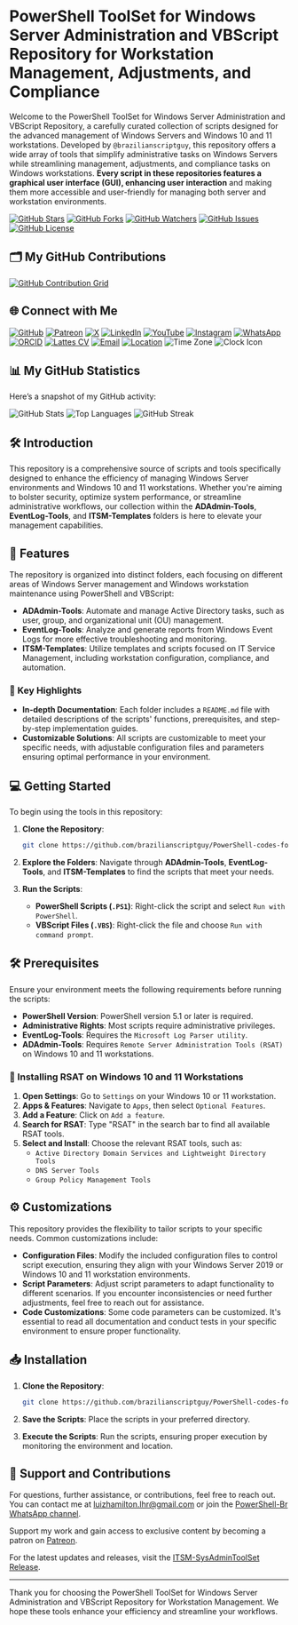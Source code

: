 # PowerShell ToolSet for Windows Server Administration and VBScript Repository for Workstation Management, Adjustments, and Compliance

Welcome to the PowerShell ToolSet for Windows Server Administration and VBScript Repository, a carefully curated collection of scripts designed for the advanced management of Windows Servers and Windows 10 and 11 workstations. Developed by `@brazilianscriptguy`, this repository offers a wide array of tools that simplify administrative tasks on Windows Servers while streamlining management, adjustments, and compliance tasks on Windows workstations. **Every script in these repositories features a graphical user interface (GUI), enhancing user interaction** and making them more accessible and user-friendly for managing both server and workstation environments.

[![GitHub Stars](https://img.shields.io/github/stars/brazilianscriptguy/PowerShell-codes-for-Windows-Server-Administrators?style=social)](https://github.com/brazilianscriptguy/PowerShell-codes-for-Windows-Server-Administrators "target=_blank")
[![GitHub Forks](https://img.shields.io/github/forks/brazilianscriptguy/PowerShell-codes-for-Windows-Server-Administrators?style=social)](https://github.com/brazilianscriptguy/PowerShell-codes-for-Windows-Server-Administrators "target=_blank")
[![GitHub Watchers](https://img.shields.io/github/watchers/brazilianscriptguy/PowerShell-codes-for-Windows-Server-Administrators?style=social)](https://github.com/brazilianscriptguy/PowerShell-codes-for-Windows-Server-Administrators "target=_blank")
[![GitHub Issues](https://img.shields.io/github/issues/brazilianscriptguy/PowerShell-codes-for-Windows-Server-Administrators)](https://github.com/brazilianscriptguy/PowerShell-codes-for-Windows-Server-Administrators/issues "target=_blank")
[![GitHub License](https://img.shields.io/github/license/brazilianscriptguy/PowerShell-codes-for-Windows-Server-Administrators)](https://github.com/brazilianscriptguy/PowerShell-codes-for-Windows-Server-Administrators/blob/main/LICENSE "target=_blank")

## 🗂️ My GitHub Contributions

[![GitHub Contribution Grid](https://ghchart.rshah.org/brazilianscriptguy)](https://github.com/brazilianscriptguy)

## 🌐 Connect with Me

[![GitHub](https://img.shields.io/badge/GitHub-@brazilianscriptguy-181717?style=for-the-badge&logo=github)](https://github.com/brazilianscriptguy)
[![Patreon](https://img.shields.io/badge/Patreon-Support%20Me-red?style=for-the-badge&logo=patreon)](https://patreon.com/brazilianscriptguy)
[![X](https://img.shields.io/badge/X-@brazscriptguy-000000?style=for-the-badge&logo=x)](https://x.com/brazscriptguy "target=_blank")
[![LinkedIn](https://img.shields.io/badge/LinkedIn-in/brazilianscriptguy-0077B5?style=for-the-badge&logo=linkedin)](https://www.linkedin.com/in/brazilianscriptguy/)
[![YouTube](https://img.shields.io/badge/YouTube-@brazilianscriptguy-FF0000?style=for-the-badge&logo=youtube)](https://www.youtube.com/@brazilianscriptguy)
[![Instagram](https://img.shields.io/badge/Instagram-@4tetraforensics-E4405F?style=for-the-badge&logo=instagram)](https://www.instagram.com/4tetraforensics)
[![WhatsApp](https://img.shields.io/badge/WhatsApp-Channel-25D366?style=for-the-badge&logo=whatsapp)](https://whatsapp.com/channel/0029VaEgqC50G0XZV1k4Mb1c)
[![ORCID](https://img.shields.io/badge/ORCID-0000--0003--3705--7468-A6CE39?style=for-the-badge&logo=orcid)](https://orcid.org/0000-0003-3705-7468)
[![Lattes CV](https://img.shields.io/badge/Lattes%20CV-0191525072495482-00A693?style=for-the-badge&logo=academia)](http://lattes.cnpq.br/0191525072495482)
[![Email](https://img.shields.io/badge/Email-luizhamilton.lhr@gmail.com-D14836?style=for-the-badge&logo=gmail)](mailto:luizhamilton.lhr@gmail.com)
[![Location](https://img.shields.io/badge/Location-27°00'04.3%22S%2048°36'19.2%22W-brightgreen?style=for-the-badge&logo=googlemaps)](https://www.google.com/maps?q=-27.0011813,-48.6053388)
![Time Zone](https://img.shields.io/static/v1?label=Time%20Zone&message=AMERICA%2F%20BRAZIL%2F%20BALNE%C3%81RIO%20CAMBORI%C3%9A%20(UTC%20-03%3A00)&color=brightgreen&style=for-the-badge) ![Clock Icon](https://via.placeholder.com/15/000000/000000?text=⏰)

## 📊 My GitHub Statistics

Here’s a snapshot of my GitHub activity:

![GitHub Stats](https://github-readme-stats.vercel.app/api?username=brazilianscriptguy&show_icons=true&theme=radical)
![Top Languages](https://github-readme-stats.vercel.app/api/top-langs/?username=brazilianscriptguy&layout=compact&theme=radical)
![GitHub Streak](https://github-readme-streak-stats.herokuapp.com/?user=brazilianscriptguy&theme=radical)

## 🛠️ Introduction

This repository is a comprehensive source of scripts and tools specifically designed to enhance the efficiency of managing Windows Server environments and Windows 10 and 11 workstations. Whether you're aiming to bolster security, optimize system performance, or streamline administrative workflows, our collection within the **ADAdmin-Tools**, **EventLog-Tools**, and **ITSM-Templates** folders is here to elevate your management capabilities.

## 🚀 Features

The repository is organized into distinct folders, each focusing on different areas of Windows Server management and Windows workstation maintenance using PowerShell and VBScript:

- **ADAdmin-Tools**: Automate and manage Active Directory tasks, such as user, group, and organizational unit (OU) management.
- **EventLog-Tools**: Analyze and generate reports from Windows Event Logs for more effective troubleshooting and monitoring.
- **ITSM-Templates**: Utilize templates and scripts focused on IT Service Management, including workstation configuration, compliance, and automation.

### 🌟 Key Highlights

- **In-depth Documentation**: Each folder includes a `README.md` file with detailed descriptions of the scripts' functions, prerequisites, and step-by-step implementation guides.
- **Customizable Solutions**: All scripts are customizable to meet your specific needs, with adjustable configuration files and parameters ensuring optimal performance in your environment.

## 💻 Getting Started

To begin using the tools in this repository:

1. **Clone the Repository**: 
   ```bash
   git clone https://github.com/brazilianscriptguy/PowerShell-codes-for-Windows-Server-Administrators.git
   ```

2. **Explore the Folders**: Navigate through **ADAdmin-Tools**, **EventLog-Tools**, and **ITSM-Templates** to find the scripts that meet your needs.

3. **Run the Scripts**:
   - **PowerShell Scripts (`.PS1`)**: Right-click the script and select `Run with PowerShell`.
   - **VBScript Files (`.VBS`)**: Right-click the file and choose `Run with command prompt`.

## 🛠️ Prerequisites

Ensure your environment meets the following requirements before running the scripts:

- **PowerShell Version**: PowerShell version 5.1 or later is required.
- **Administrative Rights**: Most scripts require administrative privileges.
- **EventLog-Tools**: Requires the `Microsoft Log Parser utility`.
- **ADAdmin-Tools**: Requires `Remote Server Administration Tools (RSAT)` on Windows 10 and 11 workstations.

### 🔧 Installing RSAT on Windows 10 and 11 Workstations

1. **Open Settings**: Go to `Settings` on your Windows 10 or 11 workstation.
2. **Apps & Features**: Navigate to `Apps`, then select `Optional Features`.
3. **Add a Feature**: Click on `Add a feature`.
4. **Search for RSAT**: Type "RSAT" in the search bar to find all available RSAT tools.
5. **Select and Install**: Choose the relevant RSAT tools, such as:
   - `Active Directory Domain Services and Lightweight Directory Tools`
   - `DNS Server Tools`
   - `Group Policy Management Tools`

## ⚙️ Customizations

This repository provides the flexibility to tailor scripts to your specific needs. Common customizations include:

- **Configuration Files**: Modify the included configuration files to control script execution, ensuring they align with your Windows Server 2019 or Windows 10 and 11 workstation environments.
- **Script Parameters**: Adjust script parameters to adapt functionality to different scenarios. If you encounter inconsistencies or need further adjustments, feel free to reach out for assistance.
- **Code Customizations**: Some code parameters can be customized. It's essential to read all documentation and conduct tests in your specific environment to ensure proper functionality.

## 📥 Installation

1. **Clone the Repository**: 
   ```bash
   git clone https://github.com/brazilianscriptguy/PowerShell-codes-for-Windows-Server-Administrators.git
   ```

2. **Save the Scripts**: Place the scripts in your preferred directory.

3. **Execute the Scripts**: Run the scripts, ensuring proper execution by monitoring the environment and location.

## 🤝 Support and Contributions

For questions, further assistance, or contributions, feel free to reach out. You can contact me at [luizhamilton.lhr@gmail.com](mailto:luizhamilton.lhr@gmail.com) or join the [PowerShell-Br WhatsApp channel](https://whatsapp.com/channel/0029VaEgqC50G0XZV1k4Mb1c).

Support my work and gain access to exclusive content by becoming a patron on [Patreon](https://patreon.com/brazilianscriptguy).

For the latest updates and releases, visit the [ITSM-SysAdminToolSet Release](https://github.com/brazilianscriptguy/PowerShell-codes-for-Windows-Server-Administrators/releases/tag/ITSM-SysAdminToolSet).

---

Thank you for choosing the PowerShell ToolSet for Windows Server Administration and VBScript Repository for Workstation Management. We hope these tools enhance your efficiency and streamline your workflows.

